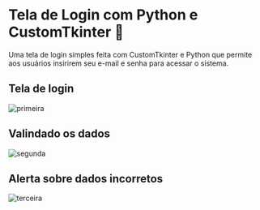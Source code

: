 # Tela de Login com Python e CustomTkinter 🐍

Uma tela de login simples feita com CustomTkinter e Python que permite aos usuários insirirem seu e-mail e senha para acessar o sistema.

## Tela de login

![primeira](https://github.com/user-attachments/assets/e0e7aff1-0d53-4c75-b770-cddd2b22e748)

## Valindado os dados

![segunda](https://github.com/user-attachments/assets/87967141-2b91-40c8-8b2b-fa8f3a7a63a7)


## Alerta sobre dados incorretos

![terceira](https://github.com/user-attachments/assets/3667eabe-0a3b-4717-90c0-f75d32f364fc)
